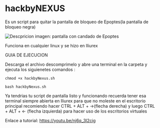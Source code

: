 # hackbyNEXUS
Es un script para quitar la pantalla de bloqueo de Epoptes(la pantalla de bloqueo negra)

![Descpricion imagen: pantalla con candado de Epoptes](https://i.ibb.co/Ks8PvCF/Captura-de-pantalla-317.png)

Funciona en cualquier linux y se hizo en lliurex

GUIA DE EJECUCION

Descarga el archivo descomprimelo y abre una terminal en la carpeta y ejecuta los siguienetes comandos :

`chmod +x hackbyNexus.sh`

`bash hackbyNexus.sh`

Ya tendrias tu script de pantalla listo y funcionando recuerda tener esa terminal siempre abierta en lliurex para que no moleste en el escritorio principal recomiendo hacer CTRL + ALT + →(flecha derecha) y luego CTRL + ALT + ← (flecha izquierda) para hacer uso de los escritorios virtuales

Enlace a tutorial: https://youtu.be/nj6q_3I2cig
